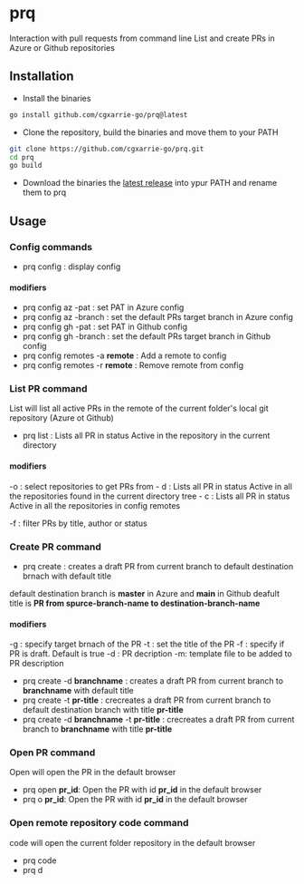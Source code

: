 # prq
Interaction with pull requests from command line
List and create PRs in Azure or Github repositories


## Installation

- Install the binaries
```bash
go install github.com/cgxarrie-go/prq@latest
```

- Clone the repository, build the binaries and move them to your PATH
```bash
git clone https://github.com/cgxarrie-go/prq.git
cd prq
go build
```

- Download the binaries the [latest release](https://github.com/cgxarrie-go/prq/releases/latest) into ypur PATH and rename them to prq
    

## Usage

### Config commands
- prq config : display config

#### modifiers
- prq config az -pat : set PAT in Azure config
- prq config az -branch : set the default PRs target branch in Azure config
- prq config gh -pat : set PAT in Github config
- prq config gh -branch : set the default PRs target branch in Github config
- prq config remotes -a **remote** : Add a remote to config
- prq config remotes -r **remote** : Remove remote from config

### List PR command
List will list all active PRs in the remote of the current folder's local git 
repository (Azure ot Github)

- prq list : Lists all PR in status Active in the repository in the current directory

#### modifiers
-o : select repositories to get PRs from
    - d : Lists all PR in status Active in all the repositories found in the current directory tree
    - c : Lists all PR in status Active in all the repositories in config remotes

-f : filter PRs by title, author or status

### Create PR command 
- prq create : creates a draft PR from current branch to default destination 
brnach with default title

default destination branch is **master** in Azure and **main** in Github
deafult title is **PR from spurce-branch-name to destination-branch-name**

#### modifiers
-g : specify target brnach of the PR
-t : set the title of the PR
-f : specify if PR is draft. Default is true
-d : PR decription
-m: template file to be added to PR description

- prq create -d **branchname** : creates a draft PR from current branch to **branchname** with default title
- prq create -t **pr-title** : crecreates a draft PR from current branch to default destination branch with title **pr-title**
- prq create  -d **branchname** -t **pr-title** : crecreates a draft PR from current branch to **branchname** with title **pr-title**

### Open PR command
Open will open the PR in the default browser

- prq open **pr_id**: Open the PR with id **pr_id** in the default browser
- prq o **pr_id**: Open the PR with id **pr_id** in the default browser

### Open remote repository code command
code will open the current folder repository in the default browser

- prq code
- prq d